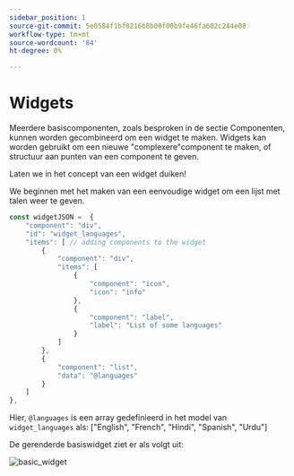 ```yaml
---
sidebar_position: 1
source-git-commit: 5e0584f1bf0216b8b00f00b9fe46fa682c244e08
workflow-type: tm+mt
source-wordcount: '84'
ht-degree: 0%

---
```




# Widgets

Meerdere basiscomponenten, zoals besproken in de sectie Componenten, kunnen worden gecombineerd om een widget te maken.
Widgets kan worden gebruikt om een nieuwe &quot;complexere&quot;component te maken, of structuur aan punten van een component te geven.

Laten we in het concept van een widget duiken!

We beginnen met het maken van een eenvoudige widget om een lijst met talen weer te geven.

```js title="basicWidget.js"
const widgetJSON =  {
    "component": "div", 
    "id": "widget_languages", 
    "items": [ // adding components to the widget
        {
            "component": "div",
            "items": [
                {
                    "component": "icon",
                    "icon": "info"
                },
                {
                    "component": "label",
                    "label": "List of some languages"
                }
            ]
        },
        {
            "component": "list",
            "data": "@languages"
        }
    ]
},
```

Hier, `@languages` is een array gedefinieerd in het model van `widget_languages` als: [&quot;English&quot;, &quot;French&quot;, &quot;Hindi&quot;, &quot;Spanish&quot;, &quot;Urdu&quot;]

De gerenderde basiswidget ziet er als volgt uit:

![basic_widget](imgs/basic_widget.png "Standaardwidget")
